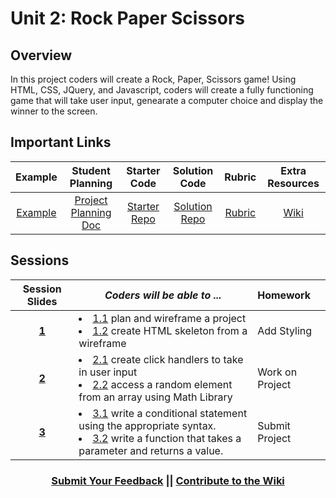 # Unit 2: Rock Paper Scissors


## Overview
In this project coders will create a Rock, Paper, Scissors game! Using HTML, CSS, JQuery, and Javascript, coders will create a fully functioning game that will take user input, genearate a computer choice and display the winner to the screen.

## Important Links

| Example | Student Planning |  Starter Code | Solution Code  | Rubric | Extra Resources |
|:-------:|:-------:|:-------:|:-------:|:-------:|:-------:|
| [Example](https://ScriptEdcurriculum.github.io/advanced_rockpaperscissors_solution) |[Project Planning Doc](https://drive.google.com/open?id=1dddAl5l-A1l0gA-oGxpcCFmlxRJzB7il39QEqmAm2Bs)| [Starter Repo](https://github.com/ScriptEdcurriculum/advanced_rockpaperscissors_startercode) | [Solution Repo](https://github.com/ScriptEdcurriculum/advanced_rockpaperscissors_solution)| [Rubric](https://drive.google.com/open?id=1a_ycLDc8Tt4heWRcZsPDpKqovcqkGZ1DX6MpOr1vhB0) |[Wiki](https://github.com/ScriptEdcurriculum/curriculum17-18/wiki/2.-Advanced#unit-2-rps)|

## Sessions 
|Session Slides|*Coders will be able to ...*|Homework|
|:-------:|-------|:-------|
|[**1**](https://docs.google.com/presentation/d/1ZktWplvZWdjnDF2dpS6sj14J1MHnG9P4AymCSCgWR-U/edit#slide=id.g1d0118cf2a_0_406)| <li> [1.1](https://github.com/ScriptEdcurriculum/advanced_rockpaperscissors_solution/tree/1.1) plan and wireframe a project </li> <li> [1.2](https://github.com/ScriptEdcurriculum/advanced_rockpaperscissors_solution/tree/1.2) create HTML skeleton from a wireframe </li> |Add Styling|
|[**2**](https://docs.google.com/presentation/d/1ZktWplvZWdjnDF2dpS6sj14J1MHnG9P4AymCSCgWR-U/edit#slide=id.g1f587f6424_5_5)| <li> [2.1](https://github.com/ScriptEdcurriculum/advanced_rockpaperscissors_solution/tree/2.1) create click handlers to take in user input </li> <li> [2.2](https://github.com/ScriptEdcurriculum/advanced_rockpaperscissors_solution/tree/2.2) access a random element from an array  using Math Library </li>|Work on Project|
|[**3**](https://docs.google.com/presentation/d/1ZktWplvZWdjnDF2dpS6sj14J1MHnG9P4AymCSCgWR-U/edit#slide=id.g1e220fa94a_0_4)| <li> [3.1](https://github.com/ScriptEdcurriculum/advanced_rockpaperscissors_solution/tree/3.1) write a conditional statement using the appropriate syntax. </li> <li> [3.2](https://github.com/ScriptEdcurriculum/advanced_rockpaperscissors_solution/tree/3.2) write a function that takes a parameter and returns a value. </li> |Submit Project|

<h3 align="center"><a href="https://docs.google.com/forms/d/e/1FAIpQLSdmoYjRk6tqJHI5Y1ELjOZ7tiYj58dmoIBEeUaXK5ciIdljIg/viewform">Submit Your Feedback</a> || <a href="https://github.com/ScriptEdcurriculum/curriculum17-18/wiki/2.-Advanced#unit-2-rps">Contribute to the Wiki</a></h3>
